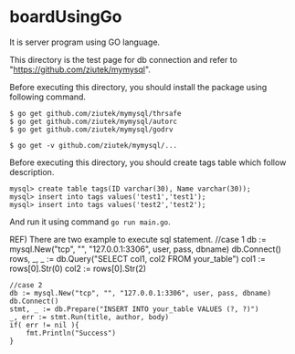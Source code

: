 # boardUsingGo
It is server program using GO language.

This directory is the test page for db connection and refer to "https://github.com/ziutek/mymysql".

Before executing this directory, you should install the package using following command.

	$ go get github.com/ziutek/mymysql/thrsafe
	$ go get github.com/ziutek/mymysql/autorc
	$ go get github.com/ziutek/mymysql/godrv

	$ go get -v github.com/ziutek/mymysql/...

Before executing this directory, you should create tags table which follow description.

    mysql> create table tags(ID varchar(30), Name varchar(30));
    mysql> insert into tags values('test1','test1');
    mysql> insert into tags values('test2','test2');

And run it using command `go run main.go`.

REF) There are two example to execute sql statement.
    //case 1
    db := mysql.New("tcp", "", "127.0.0.1:3306", user, pass, dbname)
    db.Connect()
    rows, _, _ := db.Query("SELECT col1, col2 FROM your_table")
    col1 := rows[0].Str(0)
    col2 := rows[0].Str(2)

    //case 2
    db := mysql.New("tcp", "", "127.0.0.1:3306", user, pass, dbname)
    db.Connect()
    stmt, _ := db.Prepare("INSERT INTO your_table VALUES (?, ?)")
    _, err := stmt.Run(title, author, body)
    if( err != nil ){
        fmt.Println("Success")
    }


